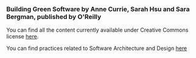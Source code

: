 ### Building Green Software by Anne Currie, Sarah Hsu and Sara Bergman, published by O'Reilly

You can find all the content currently available under Creative Commons license [here](https://www.strategically.green/building-green-software).

You can find practices related to Software Architecture and Design [here](https://www.strategically.green/chapter-4-operational-efficiency)
